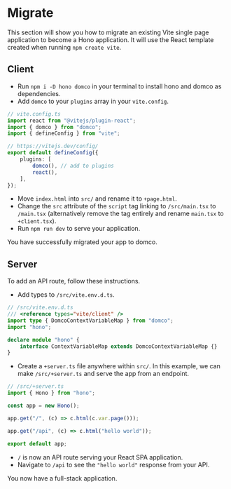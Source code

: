 # Migrate

This section will show you how to migrate an existing Vite single page application to become a Hono application. It will use the React template created when running `npm create vite`.

## Client

- Run `npm i -D hono domco` in your terminal to install hono and domco as dependencies.
- Add `domco` to your `plugins` array in your `vite.config`.

<!-- // prettier-ignore -->

```ts {3,9}
// vite.config.ts
import react from "@vitejs/plugin-react";
import { domco } from "domco";
import { defineConfig } from "vite";

// https://vitejs.dev/config/
export default defineConfig({
	plugins: [
		domco(), // add to plugins
		react(),
	],
});
```

- Move `index.html` into `src/` and rename it to `+page.html`.
- Change the `src` attribute of the `script` tag linking to `/src/main.tsx` to `/main.tsx` (alternatively remove the tag entirely and rename `main.tsx` to `+client.tsx`).
- Run `npm run dev` to serve your application.

You have successfully migrated your app to domco.

## Server

To add an API route, follow these instructions.

- Add types to `/src/vite.env.d.ts`.

```ts {3-8}
// /src/vite.env.d.ts
/// <reference types="vite/client" />
import type { DomcoContextVariableMap } from "domco";
import "hono";

declare module "hono" {
	interface ContextVariableMap extends DomcoContextVariableMap {}
}
```

- Create a `+server.ts` file anywhere within `src/`. In this example, we can make `/src/+server.ts` and serve the app from an endpoint.

```ts
// /src/+server.ts
import { Hono } from "hono";

const app = new Hono();

app.get("/", (c) => c.html(c.var.page()));

app.get("/api", (c) => c.html("hello world"));

export default app;
```

- `/` is now an API route serving your React SPA application.
- Navigate to `/api` to see the `"hello world"` response from your API.

You now have a full-stack application.
